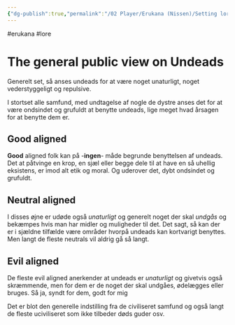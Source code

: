 ```yaml
---
{"dg-publish":true,"permalink":"/02 Player/Erukana (Nissen)/Setting lore/The Undead and the populace view/"}
---
```


#erukana #lore 

# The general public view on Undeads
Generelt set, så anses undeads for at være noget unaturligt, noget vederstyggeligt og repulsive.

I stortset alle samfund, med undtagelse af nogle de dystre anses det for at være ondsindet og grufuldt at benytte undeads, lige meget hvad årsagen for at benytte dem er.

## Good aligned
**Good** aligned folk kan på -**ingen**- måde begrunde benyttelsen af undeads. Det at påtvinge en krop, en sjæl eller begge dele til at have en så uhellig eksistens, er imod alt etik og moral. Og uderover det, dybt ondsindet og grufuldt.

## Neutral aligned
I disses øjne er udøde også *unaturligt* og generelt noget der skal *undgås* og bekæmpes hvis man har midler og muligheder til det.
Det sagt, så kan der er i sjældne tilfælde være områder hvorpå undeads kan kortvarigt benyttes. Men langt de fleste neutrals vil aldrig gå så langt. 

## Evil aligned
De fleste evil aligned anerkender at undeads er *unaturligt* og givetvis også skræmmende, men for dem er de noget der skal undgåes, ødelægges eller bruges. 
Så ja, syndt for dem, godt for mig 

Det er blot den generelle indstilling fra de civiliseret samfund og også langt de fleste uciviliseret som ikke tilbeder døds guder osv.